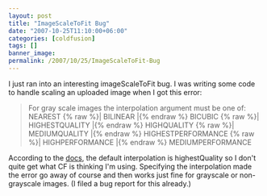 ```yaml
---
layout: post
title: "ImageScaleToFit Bug"
date: "2007-10-25T11:10:00+06:00"
categories: [coldfusion]
tags: []
banner_image: 
permalink: /2007/10/25/ImageScaleToFit-Bug
---
```


I just ran into an interesting imageScaleToFit bug. I was writing some code to handle scaling an uploaded image when I got this error:

<blockquote>
For gray scale images the interpolation argument must be one of: NEAREST {% raw %}| BILINEAR |{% endraw %} BICUBIC {% raw %}| HIGHESTQUALITY |{% endraw %} HIGHQUALITY {% raw %}| MEDIUMQUALITY |{% endraw %} HIGHESTPERFORMANCE {% raw %}| HIGHPERFORMANCE |{% endraw %} MEDIUMPERFORMANCE
</blockquote>

According to the <a href="http://www.cfquickdocs.com/cf8/?getDoc=ImageScaleToFit">docs</a>, the default interpolation is highestQuality so I don't quite get what CF is thinking I'm using. Specifying the interpolation made the error go away of course and then works just fine for grayscale or non-grayscale images. (I filed a bug report for this already.)